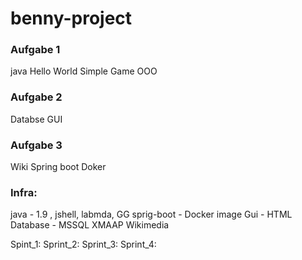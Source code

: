# benny-project



### Aufgabe 1
java Hello World
Simple Game OOO

### Aufgabe 2
Databse
GUI

### Aufgabe 3
Wiki
Spring boot 
Doker

### Infra:
java - 1.9 , jshell, labmda, GG
sprig-boot - Docker image
Gui - HTML
Database - MSSQL XMAAP
Wikimedia


Spint_1:
Sprint_2:
Sprint_3:
Sprint_4: